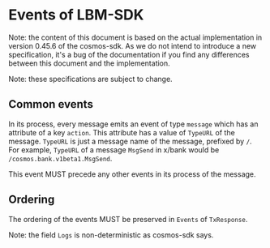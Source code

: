 
# Events of LBM-SDK

Note: the content of this document is based on the actual implementation in version 0.45.6 of the cosmos-sdk. As we do not intend to introduce a new specification, it's a bug of the documentation if you find any differences between this document and the implementation.

Note: these specifications are subject to change.

## Common events

In its process, every message emits an event of type `message` which has an attribute of a key `action`. This attribute has a value of `TypeURL` of the message. `TypeURL` is just a message name of the message, prefixed by `/`. For example, `TypeURL` of a message `MsgSend` in x/bank would be `/cosmos.bank.v1beta1.MsgSend`.

This event MUST precede any other events in its process of the message.

## Ordering

The ordering of the events MUST be preserved in `Events` of `TxResponse`.

Note: the field `Logs` is non-deterministic as cosmos-sdk says.
